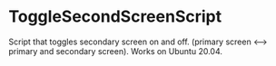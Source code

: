 # ToggleSecondScreenScript
Script that toggles secondary screen on and off. (primary screen  &lt;--> primary and secondary screen). Works on Ubuntu 20.04.
